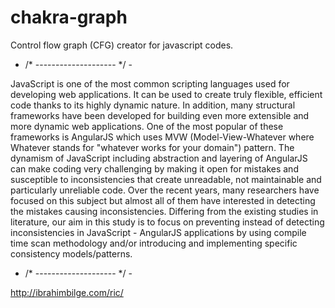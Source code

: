 # chakra-graph
Control flow graph (CFG) creator for javascript codes.

- /* -------------------- */ - 

JavaScript is one of the most common scripting languages used for developing web applications. It can be used to create truly flexible, efficient code thanks to its highly dynamic nature. In addition, many structural frameworks have been developed for building even more extensible and more dynamic web applications. One of the most popular of these frameworks is AngularJS which uses MVW (Model-View-Whatever where Whatever stands for "whatever works for your domain") pattern. The dynamism of JavaScript including abstraction and layering of AngularJS can make coding very challenging by making it open for mistakes and susceptible to inconsistencies that create unreadable, not maintainable and particularly unreliable code. Over the recent years, many researchers have focused on this subject but almost all of them have interested in detecting the mistakes causing inconsistencies. Differing from the existing studies in literature, our aim in this study is to focus on preventing instead of detecting inconsistencies in JavaScript - AngularJS applications by using compile time scan methodology and/or introducing and implementing specific consistency models/patterns.

- /* -------------------- */ - 

http://ibrahimbilge.com/ric/
